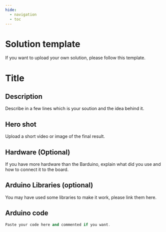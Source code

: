 ```yaml
---
hide:
  - navigation
  - toc
---
```


# Solution template

If you want to upload your own solution, please follow this template.

# Title

## Description

Describe in a few lines which is your soution and the idea behind it.

## Hero shot

Upload a short video or image of the final result.

## Hardware (Optional)

If you have more hardware than the Barduino, explain what did you use and how to connect it to the board.

## Arduino Libraries (optional)

You may have used some libraries to make it work, please link them here.

## Arduino code

```c++
Paste your code here and commented if you want.
```

